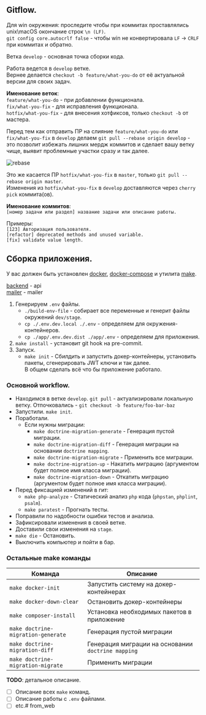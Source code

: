 ## Gitflow.

Для win окружения: проследите чтобы при коммитах проставлялись unix\macOS окончание строк `\n (LF)`.  
`git config core.autocrlf false` - чтобы win не конвертировала `LF` -> `CRLF` при коммитах и обратно.  

Ветка `develop` - основная точка сборки кода.  

Работа ведется в `develop` ветке.  
Вернее делается `checkout -b feature/what-you-do` от её актуальной версии для своих задач.  

**Именование веток**:  
`feature/what-you-do` - при добавлении функционала.  
`fix/what-you-fix` - для исправления функционала.  
`hotfix/what-you-fix` - для внесения хотфиксов, только `checkout -b` от мастера.  

Перед тем как отправить ПР на слияние `feature/what-you-do` или `fix/what-you-fix` в `develop` делаем 
`git pull --rebase origin develop` - это позволит избежать лишних мердж коммитов и сделает вашу ветку чище, выявит проблемные участки сразу и так далее.  

<link rel="stylesheet" href="https://cdn.jsdelivr.net/npm/bootstrap@4.6.1/dist/css/bootstrap.min.css" integrity="sha384-zCbKRCUGaJDkqS1kPbPd7TveP5iyJE0EjAuZQTgFLD2ylzuqKfdKlfG/eSrtxUkn" crossorigin="anonymous">
<div class="text-center">
   <img src="https://i.imgur.com/i7fe5G6.png" alt="rebase" class="rounded">
</div>

Это же касается ПР `hotfix/what-you-fix` в `master`, только `git pull --rebase origin master`.  
Изменения из `hotfix/what-you-fix` в `develop` доставляются через `cherry pick` коммита(ов).

**Именование коммитов**:  
`[номер задачи или раздел] название задачи или описание работы.`  

Примеры:  
`[123] Авторизация пользователя.`  
`[refactor] deprecated methods and unused variable.`  
`[fix] validate value length.`


## Сборка приложения.

У вас должен быть установлен [docker](https://docs.docker.com/get-docker/), [docker-compose](https://docs.docker.com/compose/install/) и утилита [make](http://gnuwin32.sourceforge.net/packages/make.htm).  

[backend](http://localhost/api/doc) - api  
[mailer](http://localhost:8025) - mailer  

1) Генерируем `.env` файлы.
   * `./build-env-file` - собирает все переменные и генерит файлы окружений `dev/stage`.
   * `cp ./.env.dev.local ./.env` - определяем для окружения-контейнеров.
   * `cp ./app/.env.dev.dist ./app/.env` - определяем для приложения.
2) `make install` - установит git hook на pre-commit.
3) Запуск.
   * `make init` - Сбилдить и запустить докер-контейнеры, установить пакеты, сгенерировать JWT ключи и так далее.  
      В общем сделать всё что бы приложение работало.

### Основной workflow.
* Находимся в ветке `develop`. `git pull` - актуализировали локальную ветку. Отпочковались - `git checkout -b feature/foo-bar-baz`
* Запустили. `make init`.
* Поработали.
  * Если нужны миграции:
    * `make doctrine-migration-generate` - Генерация пустой миграции.
    * `make doctrine-migration-diff` - Генерация миграции на основании `doctrine mapping`.
    * `make doctrine-migration-migrate` - Применить все миграции.
    * `make doctrine-migration-up` - Накатить миграцию (аргументом будет полное имя класса миграции).
    * `make doctrine-migration-down` - Откатить миграцию (аргументом будет полное имя класса миграции).
* Перед фиксацией изменений в гит:
  * `make php-analyze` - Статический анализ `php` кода (`phpstan`, `phplint`, `psalm`).
  * `make paratest` - Прогнать тесты.
* Поправили по надобности ошибки тестов и анализа.
* Зафиксировали изменения в своей ветке.
* Доставили свои изменения на `stage`.
* `make die` - Остановить.
* Выключить компьютер и пойти в бар.

### Остальные make команды

| Команда | Описание |
| ------ | --------- |
| `make docker-init` | Запустить систему на докер-контейнерах  |
| `make docker-down-clear` | Остановить докер-контейнеры  | 
| `make composer-install` | Установка необходимых пакетов в приложение |
| `make doctrine-migration-generate` | Генерация пустой миграции |
| `make doctrine-migration-diff` | Генерация миграции на основании `doctrine mapping` |
| `make doctrine-migration-migrate` | Применить миграции |


**TODO**: детальное описание.
- [ ] Описание всех `make` команд.
- [ ] Описание работы с `.env` файлами.
- [ ] etc.# from_web
